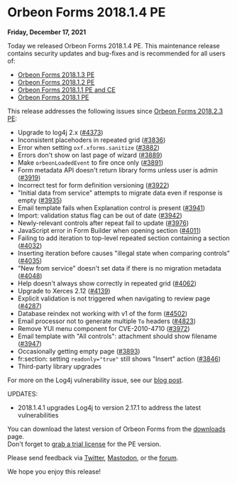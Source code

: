 # Orbeon Forms 2018.1.4 PE

__Friday, December 17, 2021__

Today we released Orbeon Forms 2018.1.4 PE. This maintenance release contains security updates and bug-fixes and is recommended for all users of:

- [Orbeon Forms 2018.1.3 PE](https://blog.orbeon.com/2018/11/orbeon-forms-201813-pe.html)
- [Orbeon Forms 2018.1.2 PE](https://blog.orbeon.com/2018/10/orbeon-forms-201812-pe.html)
- [Orbeon Forms 2018.1.1 PE and CE](https://blog.orbeon.com/2018/09/orbeon-forms-201811-pe-and-ce.html)
- [Orbeon Forms 2018.1 PE](https://blog.orbeon.com/2018/09/orbeon-forms-20181.html)

This release addresses the following issues since [Orbeon Forms 2018.2.3 PE](https://blog.orbeon.com/2019/05/orbeon-forms-201823-pe.html):

- Upgrade to log4j 2.x ([\#4373](https://github.com/orbeon/orbeon-forms/issues/4373))
- Inconsistent placehoders in repeated grid ([\#3836](https://github.com/orbeon/orbeon-forms/issues/3836))
- Error when setting `oxf.xforms.sanitize` ([\#3882](https://github.com/orbeon/orbeon-forms/issues/3882))
- Errors don't show on last page of wizard ([\#3889](https://github.com/orbeon/orbeon-forms/issues/3889))
- Make `orbeonLoadedEvent` to fire once only ([\#3891](https://github.com/orbeon/orbeon-forms/issues/3891))
- Form metadata API doesn't return library forms unless user is admin ([\#3919](https://github.com/orbeon/orbeon-forms/issues/3919))
- Incorrect test for form definition versioning ([\#3922](https://github.com/orbeon/orbeon-forms/issues/3922))
- "Initial data from service" attempts to migrate data even if response is empty ([\#3935](https://github.com/orbeon/orbeon-forms/issues/3935))
- Email template fails when Explanation control is present ([\#3941](https://github.com/orbeon/orbeon-forms/issues/3941))
- Import: validation status flag can be out of date ([\#3942](https://github.com/orbeon/orbeon-forms/issues/3942))
- Newly-relevant controls after repeat fail to update ([\#3976](https://github.com/orbeon/orbeon-forms/issues/3976))
- JavaScript error in Form Builder when opening section ([\#4011](https://github.com/orbeon/orbeon-forms/issues/4011))
- Failing to add iteration to top-level repeated section containing a section ([\#4032](https://github.com/orbeon/orbeon-forms/issues/4032))
- Inserting iteration before causes "illegal state when comparing controls" ([\#4035](https://github.com/orbeon/orbeon-forms/issues/4035))
- "New from service" doesn't set data if there is no migration metadata ([\#4048](https://github.com/orbeon/orbeon-forms/issues/4048))
- Help doesn't always show correctly in repeated grid ([\#4062](https://github.com/orbeon/orbeon-forms/issues/4062))
- Upgrade to Xerces 2.12 ([\#4139](https://github.com/orbeon/orbeon-forms/issues/4139))
- Explicit validation is not triggered when navigating to review page ([\#4287](https://github.com/orbeon/orbeon-forms/issues/4287))
- Database reindex not working with v1 of the form ([\#4502](https://github.com/orbeon/orbeon-forms/issues/4502))
- Email processor not to generate multiple `To` headers ([\#4823](https://github.com/orbeon/orbeon-forms/issues/4823))
- Remove YUI menu component for CVE-2010-4710 ([\#3972](https://github.com/orbeon/orbeon-forms/issues/3972))
- Email template with "All controls": attachment should show filename ([\#3947](https://github.com/orbeon/orbeon-forms/issues/3947))
- Occasionally getting empty page ([\#3893](https://github.com/orbeon/orbeon-forms/issues/3893))
- fr:section: setting `readonly="true"` still shows "Insert" action ([\#3846](https://github.com/orbeon/orbeon-forms/issues/3846))
- Third-party library upgrades

For more on the Log4j vulnerability issue, see our [blog post](https://blog.orbeon.com/2021/12/vulnerability-in-log4j-library.html).

UPDATES:

- 2018.1.4.1 upgrades Log4j to version 2.17.1 to address the latest vulnerabilities

You can download the latest version of Orbeon Forms from the [downloads](https://www.orbeon.com/download) page.  
Don't forget to [grab a trial license](https://prod.orbeon.com/prod/fr/orbeon/register/new) for the PE version.

Please send feedback via [Twitter](https://twitter.com/orbeon), [Mastodon](https://mastodon.social/@orbeon), or the [forum](https://www.orbeon.com/community).

We hope you enjoy this release!
